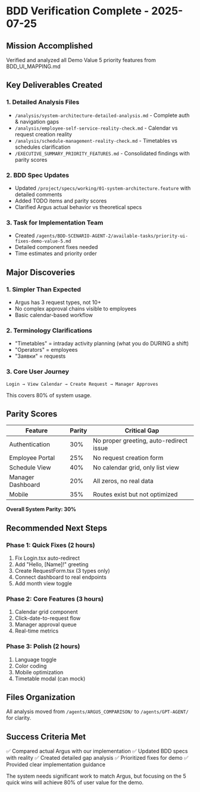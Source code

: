 # BDD Verification Complete - 2025-07-25

## Mission Accomplished
Verified and analyzed all Demo Value 5 priority features from BDD_UI_MAPPING.md

## Key Deliverables Created

### 1. Detailed Analysis Files
- `/analysis/system-architecture-detailed-analysis.md` - Complete auth & navigation gaps
- `/analysis/employee-self-service-reality-check.md` - Calendar vs request creation reality
- `/analysis/schedule-management-reality-check.md` - Timetables vs schedules clarification
- `/EXECUTIVE_SUMMARY_PRIORITY_FEATURES.md` - Consolidated findings with parity scores

### 2. BDD Spec Updates
- Updated `/project/specs/working/01-system-architecture.feature` with detailed comments
- Added TODO items and parity scores
- Clarified Argus actual behavior vs theoretical specs

### 3. Task for Implementation Team
- Created `/agents/BDD-SCENARIO-AGENT-2/available-tasks/priority-ui-fixes-demo-value-5.md`
- Detailed component fixes needed
- Time estimates and priority order

## Major Discoveries

### 1. Simpler Than Expected
- Argus has 3 request types, not 10+
- No complex approval chains visible to employees
- Basic calendar-based workflow

### 2. Terminology Clarifications  
- "Timetables" = intraday activity planning (what you do DURING a shift)
- "Operators" = employees
- "Заявки" = requests

### 3. Core User Journey
```
Login → View Calendar → Create Request → Manager Approves
```
This covers 80% of system usage.

## Parity Scores

| Feature | Parity | Critical Gap |
|---------|--------|--------------|
| Authentication | 30% | No proper greeting, auto-redirect issue |
| Employee Portal | 25% | No request creation form |
| Schedule View | 40% | No calendar grid, only list view |
| Manager Dashboard | 20% | All zeros, no real data |
| Mobile | 35% | Routes exist but not optimized |

**Overall System Parity: 30%**

## Recommended Next Steps

### Phase 1: Quick Fixes (2 hours)
1. Fix Login.tsx auto-redirect
2. Add "Hello, [Name]!" greeting
3. Create RequestForm.tsx (3 types only)
4. Connect dashboard to real endpoints
5. Add month view toggle

### Phase 2: Core Features (3 hours)
1. Calendar grid component
2. Click-date-to-request flow
3. Manager approval queue
4. Real-time metrics

### Phase 3: Polish (2 hours)
1. Language toggle
2. Color coding
3. Mobile optimization
4. Timetable modal (can mock)

## Files Organization
All analysis moved from `/agents/ARGUS_COMPARISON/` to `/agents/GPT-AGENT/` for clarity.

## Success Criteria Met
✅ Compared actual Argus with our implementation
✅ Updated BDD specs with reality
✅ Created detailed gap analysis
✅ Prioritized fixes for demo
✅ Provided clear implementation guidance

The system needs significant work to match Argus, but focusing on the 5 quick wins will achieve 80% of user value for the demo.